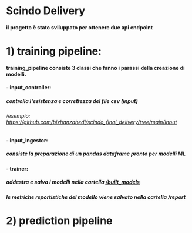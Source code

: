 # Scindo Delivery

#### il progetto è stato sviluppato per ottenere due api endpoint

# 1) training pipeline:

#### training_pipeline consiste 3 classi che fanno i parassi della creazione di modelli.
####   - input_controller:
#####    controlla l'esistenza e correttezza del file csv (input)
######   /esempio: https://github.com/bizhanzahedi/scindo_final_delivery/tree/main/input
####   - input_ingestor:
#####    consiste la preparazione di un pandas dataframe pronto per modelli ML
####   - trainer:
#####    addestra e salva i modelli nella cartella [/built_models](https://github.com/bizhanzahedi/scindo_final_delivery/tree/main/built_models)
#####    le metriche reportistiche del modello viene salvato nella cartella /report 


# 2) prediction pipeline
